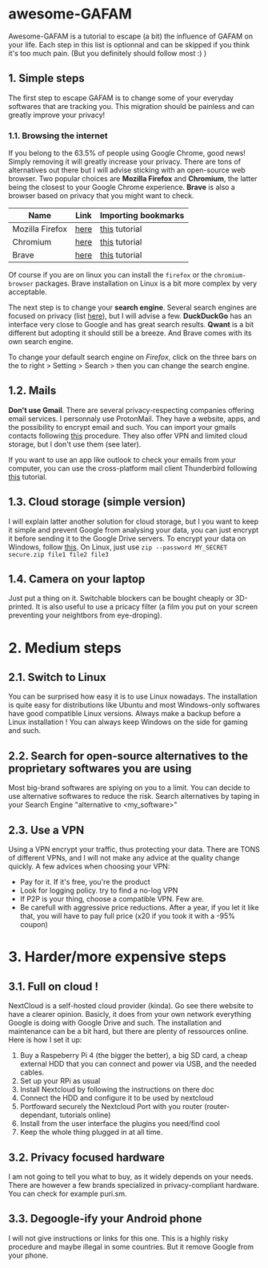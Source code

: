 # awesome-GAFAM
Awesome-GAFAM is a tutorial to escape (a bit) the influence of GAFAM on your life.
Each step in this list is optionnal and can be skipped if you think it's too much pain.
(But you definitely should follow most :) )

## 1. Simple steps

The first step to escape GAFAM is to change some of your everyday softwares that are tracking you.
This migration should be painless and can greatly improve your privacy!

### 1.1. Browsing the internet

If you belong to the 63.5% of people using Google Chrome, good news! Simply removing it will greatly increase your privacy.
There are tons of alternatives out there but I will advise sticking with an open-source web browser.
Two popular choices are **Mozilla Firefox** and **Chromium**, the latter being the closest to your Google Chrome experience.
**Brave** is also a browser based on privacy that you might want to check.

| Name | Link | Importing bookmarks |
| --- | --- | --- |
| Mozilla Firefox | [here](https://www.mozilla.org/en-US/firefox/download/thanks/) | [this](https://www.howtogeek.com/810747/import-chrome-bookmarks-to-firefox/) tutorial |
| Chromium | [here](https://www.chromium.org/getting-involved/download-chromium/) | [this](https://techwiser.com/export-bookmarks-from-google-chrome/) tutorial |
| Brave | [here](https://brave.com/linux/#release-channel-installation) | [this](https://techwiser.com/export-bookmarks-from-google-chrome/) tutorial |

Of course if you are on linux you can install the `firefox` or the `chromium-browser` packages.
Brave installation on Linux is a bit more complex by very acceptable.

The next step is to change your **search engine**. Several search engines are focused on privacy (list [here](https://restoreprivacy.com/private-search-engine/)), but I will advise a few.
**DuckDuckGo** has an interface very close to Google and has great search results.
**Qwant** is a bit different but adopting it should still be a breeze. And Brave comes with its own search engine.

To change your default search engine on *Firefox*, click on the three bars on the to right > Setting > Search > then you can change the search engine.

## 1.2. Mails

**Don't use Gmail**. There are several privacy-respecting companies offering email services. I personnaly use ProtonMail. They have a website, apps, and the possibility to encrypt email and such. You can import your gmails contacts following [this](https://proton.me/support/switch-from-gmail-to-proton) procedure. They also offer VPN and limited cloud storage, but I don't use them (see later).

If you want to use an app like outlook to check your emails from your computer, you can use the cross-platform mail client Thunderbird following [this](https://proton.me/support/protonmail-bridge-clients-windows-thunderbird) tutorial.

## 1.3. Cloud storage (simple version)

I will explain latter another solution for cloud storage, but I you want to keep it simple and prevent Google from analysing your data, you can just encrypt it before sending it to the Google Drive servers. To encrypt your data on Windows, follow [this](tutorial). On Linux, just use `zip --password MY_SECRET secure.zip file1 file2 file3` 

## 1.4. Camera on your laptop

Just put a thing on it. Switchable blockers can be bought cheaply or 3D-printed. It is also useful to use a pricacy filter (a film you put on your screen preventing your neightbors from eye-droping).

# 2. Medium steps

## 2.1. Switch to Linux

You can be surprised how easy it is to use Linux nowadays. The installation is quite easy for distributions like Ubuntu and most Windows-only softwares have good compatible Linux versions. Always make a backup before a Linux installation ! You can always keep Windows on the side for gaming and such.

## 2.2. Search for open-source alternatives to the proprietary softwares you are using

Most big-brand softwares are spiying on you to a limit. You can decide to use alternative softwares to reduce the risk. Search alternatives by taping in your Search Engine "alternative to <my_software>"

## 2.3. Use a VPN

Using a VPN encrypt your traffic, thus protecting your data. There are TONS of different VPNs, and I will not make any advice at the quality change quickly. A few advices when choosing your VPN:
- Pay for it. If it's free, you're the product
- Look for logging policy. try to find a no-log VPN
- If P2P is your thing, choose a compatible VPN. Few are.
- Be carefull with aggressive price reductions. After a year, if you let it like that, you will have to pay full price (x20 if you took it with a -95% coupon)

# 3. Harder/more expensive steps

## 3.1. Full on cloud !

NextCloud is a self-hosted cloud provider (kinda). Go see there website to have a clearer opinion. Basicly, it does from your own network everything Google is doing with Google Drive and such. The installation and maintenance can be a bit hard, but there are plenty of ressources online. Here is how I set it up:

1. Buy a Raspeberry Pi 4 (the bigger the better), a big SD card, a cheap external HDD that you can connect and power via USB, and the needed cables.
2. Set up your RPi as usual
3. Install Nextcloud by following the instructions on there doc
4. Connect the HDD and configure it to be used by nextcloud
5. Portfoward securely the Nextcloud Port with you router (router-dependant, tutorials online)
6. Install from the user interface the plugins you need/find cool
7. Keep the whole thing plugged in at all time.

## 3.2. Privacy focused hardware

I am not going to tell you what to buy, as it widely depends on your needs. There are however a few brands specialized in privacy-compliant hardware.
You can check for example puri.sm.

## 3.3. Degoogle-ify your Android phone

I will not give instructions or links for this one. This is a highly risky procedure and maybe illegal in some countries. But it remove Google from your phone.
